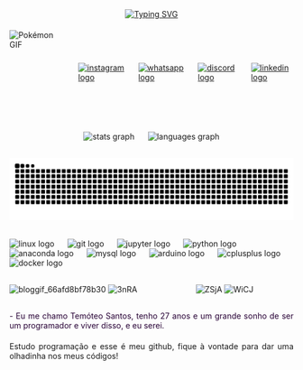 <!-- Título animado -->
<div style="text-align: center; margin-bottom: 20px;">
  <a href="https://git.io/typing-svg">
    <img src="https://readme-typing-svg.demolab.com?font=Fira+Code&pause=1000&color=F78900&width=435&lines=%E2%9C%A6%2BBEM%2BVINDOS%2BAO%2BMEU%2BPERFIL!+%3AD+%2B%E2%9C%A6" alt="Typing SVG" />
  </a>
</div>

<!-- Container flex para alinhar GIF e botões lado a lado -->
<div style="display: flex; justify-content: center; align-items: center; gap: 40px; margin-bottom: 30px;">

  <!-- GIF do Pokémon -->
  <img src="./src/header-gif.gif" alt="Pokémon GIF" style="height: 150px; object-fit: contain;" />

  <!-- Botões de redes sociais -->
  <div style="display: flex; gap: 20px; align-items: center;">
    <a href="https://www.instagram.com/santos_temoteo/" target="_blank" rel="noopener noreferrer">
      <img src="https://img.shields.io/static/v1?message=Instagram&logo=instagram&label=&color=ffbd6b&logoColor=333333&style=for-the-badge" height="40" alt="instagram logo" />
    </a>
    <a href="https://wa.me/5574999901566" target="_blank" rel="noopener noreferrer">
      <img src="https://img.shields.io/static/v1?message=Whatsapp&logo=whatsapp&label=&color=25D366&logoColor=white&style=for-the-badge" height="40" alt="whatsapp logo" />
    </a>
    <a href="https://discord.com/invite/Tt67T43Y" target="_blank" rel="noopener noreferrer">
      <img src="https://img.shields.io/static/v1?message=Discord&logo=discord&label=&color=7289DA&logoColor=white&style=for-the-badge" height="40" alt="discord logo" />
    </a>
    <a href="https://www.linkedin.com/in/tem%C3%B3teo-santos-154834236/" target="_blank" rel="noopener noreferrer">
      <img src="https://img.shields.io/static/v1?message=LinkedIn&logo=linkedin&label=&color=0077B5&logoColor=white&style=for-the-badge" height="40" alt="linkedin logo" />
    </a>
  </div>

</div>

<!-- Outros seus conteúdos -->
<div style="text-align: center; margin-bottom: 30px;">
  <img src="https://github-readme-stats.vercel.app/api?username=sabiopescador&hide_title=false&hide_rank=false&show_icons=true&include_all_commits=true&count_private=true&disable_animations=false&theme=midnight-purple&locale=en&hide_border=false" alt="stats graph" height="150em"/>
  
  <img src="https://github-readme-stats.vercel.app/api/top-langs?username=sabiopescador&locale=en&hide_title=false&layout=compact&card_width=320&langs_count=5&theme=midnight-purple&hide_border=false" height="150em" alt="languages graph" style="vertical-align: top; margin-left: 20px;"/>
</div>

<!-- Contribution grid -->
<picture style="display: block; text-align: center; margin-bottom: 30px;">
  <source media="(prefers-color-scheme: dark)" srcset="https://raw.githubusercontent.com/sabiopescador/sabiopescador/output/github-contribution-grid-snake-dark.svg">
  <source media="(prefers-color-scheme: light)" srcset="https://raw.githubusercontent.com/sabiopescador/sabiopescador/output/github-contribution-grid-snake-dark.svg">
  <img alt="github contribution grid snake animation" src="https://raw.githubusercontent.com/sabiopescador/sabiopescador/output/github-contribution-grid-snake.svg" style="max-width: 100%; height: auto;">
</picture>

<!-- Logos de ferramentas -->
<div style="text-align: left; margin-bottom: 30px;">
  <img src="https://cdn.jsdelivr.net/gh/devicons/devicon/icons/linux/linux-original.svg" height="35" alt="linux logo" />
  <img width="15" alt="" />
  <img src="https://cdn.jsdelivr.net/gh/devicons/devicon/icons/git/git-plain-wordmark.svg" height="35" alt="git logo" />
  <img width="15" alt="" />
  <img src="https://cdn.jsdelivr.net/gh/devicons/devicon/icons/jupyter/jupyter-original-wordmark.svg" height="35" alt="jupyter logo" />
  <img width="15" alt="" />
  <img src="https://cdn.jsdelivr.net/gh/devicons/devicon/icons/python/python-original-wordmark.svg" height="35" alt="python logo" />
  <img width="15" alt="" />
  <img src="https://cdn.jsdelivr.net/gh/devicons/devicon/icons/anaconda/anaconda-original-wordmark.svg" height="35" alt="anaconda logo" />
  <img width="15" alt="" />
  <img src="https://cdn.jsdelivr.net/gh/devicons/devicon/icons/mysql/mysql-original-wordmark.svg" height="35" alt="mysql logo" />
  <img width="15" alt="" />
  <img src="https://cdn.jsdelivr.net/gh/devicons/devicon/icons/arduino/arduino-original-wordmark.svg" height="35" alt="arduino logo" />
  <img width="15" alt="" />
  <img src="https://cdn.jsdelivr.net/gh/devicons/devicon/icons/cplusplus/cplusplus-original.svg" height="35" alt="cplusplus logo" />
  <img width="15" alt="" />
  <img src="https://cdn.jsdelivr.net/gh/devicons/devicon/icons/docker/docker-original.svg" height="35" alt="docker logo" />
</div>

<!-- Imagens adicionais -->
<div style="text-align: left; margin-bottom: 30px;">
  <img src="https://github.com/user-attachments/assets/99b3a767-3d77-4705-b7ef-4fdb8eb8e3ce" alt="bloggif_66afd8bf78b30" />
  <img src="https://github.com/user-attachments/assets/d738acab-c0d4-414b-baa8-f6a383a769ad" alt="3nRA" />
  <img src="https://github.com/user-attachments/assets/7bd34895-6788-4148-b28a-75eecfee69af" alt="ZSjA" height="150em" style="margin-left: 100px;" />
  <img src="https://github.com/user-attachments/assets/6b0c4704-d525-49e7-ba6e-1e7f302fb17b" alt="WiCJ" />
</div>

<!-- Texto -->
<div style="text-align: justify; margin-bottom: 20px;">
  <p style="color: #270135;">
   - Eu me chamo Temóteo Santos, tenho 27 anos e um grande sonho de ser um programador e viver disso, e eu serei.
  </p>
</div>

<p style="text-align: justify;">
  Estudo programação e esse é meu github, fique à vontade para dar uma olhadinha nos meus códigos!
</p>
